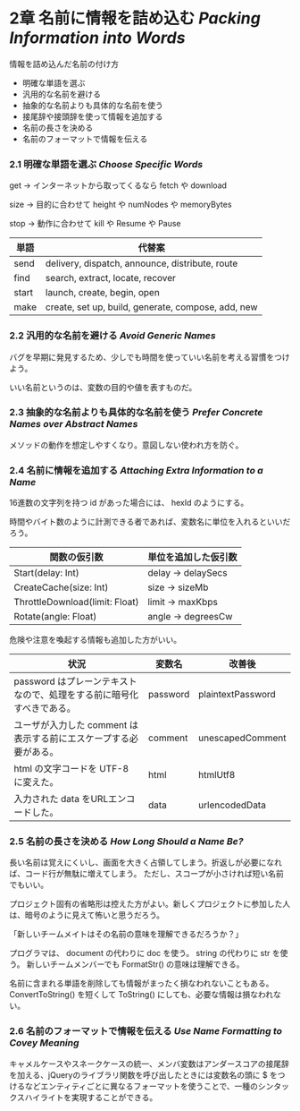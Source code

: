 # 2章 名前に情報を詰め込む *Packing Information into Words*
情報を詰め込んだ名前の付け方

- 明確な単語を選ぶ
- 汎用的な名前を避ける
- 抽象的な名前よりも具体的な名前を使う
- 接尾辞や接頭辞を使って情報を追加する
- 名前の長さを決める
- 名前のフォーマットで情報を伝える

### 2.1 明確な単語を選ぶ *Choose Specific Words*
get → インターネットから取ってくるなら fetch や download

size → 目的に合わせて height や numNodes や memoryBytes

stop → 動作に合わせて kill や Resume や Pause

| 単語 | 代替案 |
| --- | --- |
| send | delivery, dispatch, announce, distribute, route |
| find | search, extract, locate, recover |
| start | launch, create, begin, open |
| make | create, set up, build, generate, compose, add, new |

### 2.2 汎用的な名前を避ける *Avoid Generic Names*
バグを早期に発見するため、少しでも時間を使っていい名前を考える習慣をつけよう。

いい名前というのは、変数の目的や値を表すものだ。

### 2.3 抽象的な名前よりも具体的な名前を使う *Prefer Concrete Names over Abstract Names*
メソッドの動作を想定しやすくなり。意図しない使われ方を防ぐ。

### 2.4 名前に情報を追加する *Attaching Extra Information to a Name*
16進数の文字列を持つ id があった場合には、 hexId のようにする。

時間やバイト数のように計測できる者であれば、変数名に単位を入れるといいだろう。

| 関数の仮引数 | 単位を追加した仮引数 |
| --- | --- |
| Start(delay: Int) | delay → delaySecs |
| CreateCache(size: Int) | size → sizeMb |
| ThrottleDownload(limit: Float) | limit → maxKbps |
| Rotate(angle: Float) | angle → degreesCw |

危険や注意を喚起する情報も追加した方がいい。

| 状況 | 変数名 | 改善後 |
| --- | --- | --- |
| password はプレーンテキストなので、処理をする前に暗号化すべきである。 | password | plaintextPassword |
| ユーザが入力した comment は表示する前にエスケープする必要がある。 | comment | unescapedComment |
| html の文字コードを UTF-8 に変えた。 | html | htmlUtf8 |
| 入力された data をURLエンコードした。 | data | urlencodedData |

### 2.5 名前の長さを決める *How Long Should a Name Be?*
長い名前は覚えにくいし、画面を大きく占領してしまう。折返しが必要になれば、コード行が無駄に増えてしまう。
ただし、スコープが小さければ短い名前でもいい。

プロジェクト固有の省略形は控えた方がよい。新しくプロジェクトに参加した人は、暗号のように見えて怖いと思うだろう。

「新しいチームメイトはその名前の意味を理解できるだろうか？」

プログラマは、 document の代わりに doc を使う。 string の代わりに str を使う。
新しいチームメンバーでも FormatStr() の意味は理解できる。

名前に含まれる単語を削除しても情報がまったく損なわれないこともある。 ConvertToString() を短くして ToString() にしても、必要な情報は損なわれない。

### 2.6 名前のフォーマットで情報を伝える *Use Name Formatting to Covey Meaning*
キャメルケースやスネークケースの統一、メンバ変数はアンダースコアの接尾辞を加える、jQueryのライブラリ関数を呼び出したときには変数名の頭に $ をつけるなどエンティティごとに異なるフォーマットを使うことで、一種のシンタックスハイライトを実現することができる。